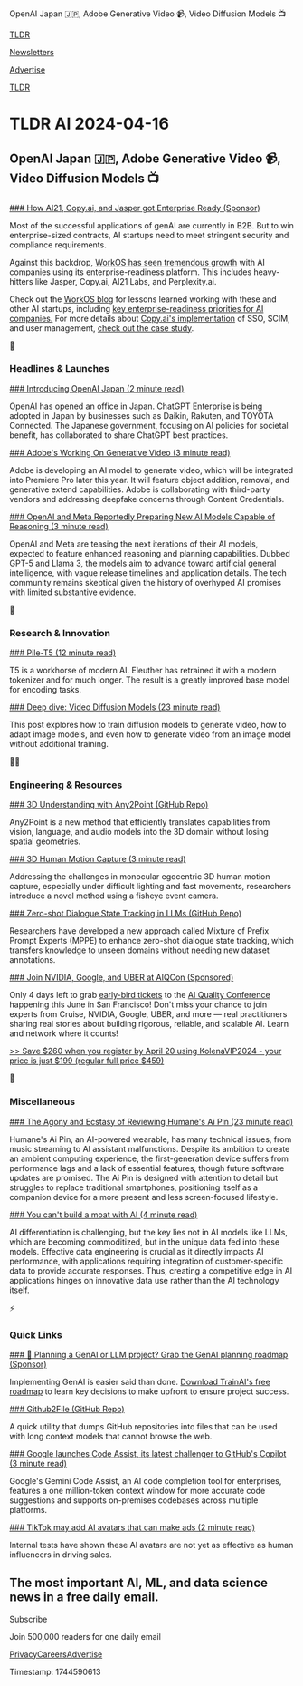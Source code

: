 OpenAI Japan 🇯🇵, Adobe Generative Video 📹, Video Diffusion Models 📺

[TLDR](/)

[Newsletters](/newsletters)

[Advertise](https://advertise.tldr.tech/)

[TLDR](/)

# TLDR AI 2024-04-16

## OpenAI Japan 🇯🇵, Adobe Generative Video 📹, Video Diffusion Models 📺

### 

[### How AI21, Copy.ai, and Jasper got Enterprise Ready (Sponsor)](https://workos.com/blog/how-ai-companies-can-quickly-become-enterprise-ready?utm_source=tldr-ai&amp;utm_campaign=20240416)

Most of the successful applications of genAI are currently in B2B. But to win enterprise-sized contracts, AI startups need to meet stringent security and compliance requirements.

Against this backdrop, [WorkOS has seen tremendous growth](https://workos.com/blog/how-ai-companies-can-quickly-become-enterprise-ready?utm_source=tldr-ai&utm_campaign=20240416) with AI companies using its enterprise-readiness platform. This includes heavy-hitters like Jasper, Copy.ai, AI21 Labs, and Perplexity.ai.

Check out the [WorkOS blog](https://workos.com/blog/how-ai-companies-can-quickly-become-enterprise-ready?utm_source=tldr-ai&utm_campaign=20240416) for lessons learned working with these and other AI startups, including [key enterprise-readiness priorities for AI companies.](https://workos.com/blog/how-ai-companies-can-quickly-become-enterprise-ready?utm_source=tldr-ai&utm_campaign=20240416) For more details about [Copy.ai's implementation](https://workos.com/customers/copy-ai?utm_source=tldr-ai&utm_campaign=20240416) of SSO, SCIM, and user management, [check out the case study](https://workos.com/customers/copy-ai?utm_source=tldr-ai&utm_campaign=20240416).

🚀

### Headlines & Launches

[### Introducing OpenAI Japan (2 minute read)](https://openai.com/blog/introducing-openai-japan?utm_source=tldrai)

OpenAI has opened an office in Japan. ChatGPT Enterprise is being adopted in Japan by businesses such as Daikin, Rakuten, and TOYOTA Connected. The Japanese government, focusing on AI policies for societal benefit, has collaborated to share ChatGPT best practices.

[### Adobe's Working On Generative Video (3 minute read)](https://techcrunch.com/2024/04/15/adobes-working-on-generative-video-too/?utm_source=tldrai)

Adobe is developing an AI model to generate video, which will be integrated into Premiere Pro later this year. It will feature object addition, removal, and generative extend capabilities. Adobe is collaborating with third-party vendors and addressing deepfake concerns through Content Credentials.

[### OpenAI and Meta Reportedly Preparing New AI Models Capable of Reasoning (3 minute read)](https://futurism.com/the-byte/openai-meta-new-ai-models-capable-reasoning?utm_source=tldrai)

OpenAI and Meta are teasing the next iterations of their AI models, expected to feature enhanced reasoning and planning capabilities. Dubbed GPT-5 and Llama 3, the models aim to advance toward artificial general intelligence, with vague release timelines and application details. The tech community remains skeptical given the history of overhyped AI promises with limited substantive evidence.

🧠

### Research & Innovation

[### Pile-T5 (12 minute read)](https://blog.eleuther.ai/pile-t5/?utm_source=tldrai)

T5 is a workhorse of modern AI. Eleuther has retrained it with a modern tokenizer and for much longer. The result is a greatly improved base model for encoding tasks.

[### Deep dive: Video Diffusion Models (23 minute read)](https://lilianweng.github.io/posts/2024-04-12-diffusion-video/?utm_source=tldrai)

This post explores how to train diffusion models to generate video, how to adapt image models, and even how to generate video from an image model without additional training.

👨‍💻

### Engineering & Resources

[### 3D Understanding with Any2Point (GitHub Repo)](https://github.com/ivan-tang-3d/any2point?utm_source=tldrai)

Any2Point is a new method that efficiently translates capabilities from vision, language, and audio models into the 3D domain without losing spatial geometries.

[### 3D Human Motion Capture (3 minute read)](https://4dqv.mpi-inf.mpg.de/EventEgo3D/?utm_source=tldrai)

Addressing the challenges in monocular egocentric 3D human motion capture, especially under difficult lighting and fast movements, researchers introduce a novel method using a fisheye event camera.

[### Zero-shot Dialogue State Tracking in LLMs (GitHub Repo)](https://github.com/ttw1018/mope-dst?utm_source=tldrai)

Researchers have developed a new approach called Mixture of Prefix Prompt Experts (MPPE) to enhance zero-shot dialogue state tracking, which transfers knowledge to unseen domains without needing new dataset annotations.

[### Join NVIDIA, Google, and UBER at AIQCon (Sponsored)](https://www.aiqualityconference.com?utm_source=tldr-ai&amp;utm_campaign=20240416)

Only 4 days left to grab [early-bird tickets](https://www.aiqualityconference.com?utm_source=tldr-ai&utm_campaign=20240416) to the [AI Quality Conference](https://www.aiqualityconference.com?utm_source=tldr-ai&utm_campaign=20240416) happening this June in San Francisco! Don't miss your chance to join experts from Cruise, NVIDIA, Google, UBER, and more — real practitioners sharing real stories about building rigorous, reliable, and scalable AI. Learn and network where it counts!

[>> Save $260 when you register by April 20 using KolenaVIP2024 - your price is just $199 (regular full price $459)](https://www.aiqualityconference.com?utm_source=tldr-ai&utm_campaign=20240416)

🎁

### Miscellaneous

[### The Agony and Ecstasy of Reviewing Humane's Ai Pin (23 minute read)](https://www.inverse.com/tech/humane-ai-pin-in-depth-review?utm_source=tldrai)

Humane's Ai Pin, an AI-powered wearable, has many technical issues, from music streaming to AI assistant malfunctions. Despite its ambition to create an ambient computing experience, the first-generation device suffers from performance lags and a lack of essential features, though future software updates are promised. The Ai Pin is designed with attention to detail but struggles to replace traditional smartphones, positioning itself as a companion device for a more present and less screen-focused lifestyle.

[### You can't build a moat with AI (4 minute read)](https://generatingconversation.substack.com/p/you-cant-build-a-moat-with-ai?utm_source=tldrai)

AI differentiation is challenging, but the key lies not in AI models like LLMs, which are becoming commoditized, but in the unique data fed into these models. Effective data engineering is crucial as it directly impacts AI performance, with applications requiring integration of customer-specific data to provide accurate responses. Thus, creating a competitive edge in AI applications hinges on innovative data use rather than the AI technology itself.

⚡️

### Quick Links

[### 🧭 Planning a GenAI or LLM project? Grab the GenAI planning roadmap (Sponsor)](https://www.rws.com/artificial-intelligence/train-ai-data-services/generative-ai-decision-roadmap-download-ad/?utm_campaign=trainai-genai&amp;utm_source=tldr-ai&amp;utm_medium=paid&amp;utm_content=lp-genai-planning-roadmap)

Implementing GenAI is easier said than done. [Download TrainAI's free roadmap](https://www.rws.com/artificial-intelligence/train-ai-data-services/generative-ai-decision-roadmap-download-ad/?utm_campaign=trainai-genai&utm_source=tldr-ai&utm_medium=paid&utm_content=lp-genai-planning-roadmap) to learn key decisions to make upfront to ensure project success.

[### Github2File (GitHub Repo)](https://github.com/cognitivecomputations/github2file?utm_source=tldrai)

A quick utility that dumps GitHub repositories into files that can be used with long context models that cannot browse the web.

[### Google launches Code Assist, its latest challenger to GitHub's Copilot (3 minute read)](https://techcrunch.com/2024/04/09/google-launches-code-assist-its-latest-challenger-to-githubs-copilot/?utm_source=tldrai)

Google's Gemini Code Assist, an AI code completion tool for enterprises, features a one million-token context window for more accurate code suggestions and supports on-premises codebases across multiple platforms.

[### TikTok may add AI avatars that can make ads (2 minute read)](https://www.theverge.com/2024/4/11/24127579/tiktok-ai-virtual-influencers-advertising?utm_source=tldrai)

Internal tests have shown these AI avatars are not yet as effective as human influencers in driving sales.

## The most important AI, ML, and data science news in a free daily email.

Subscribe

Join 500,000 readers for one daily email

[Privacy](/privacy)[Careers](https://jobs.ashbyhq.com/tldr.tech)[Advertise](/ai/advertise)

Timestamp: 1744590613